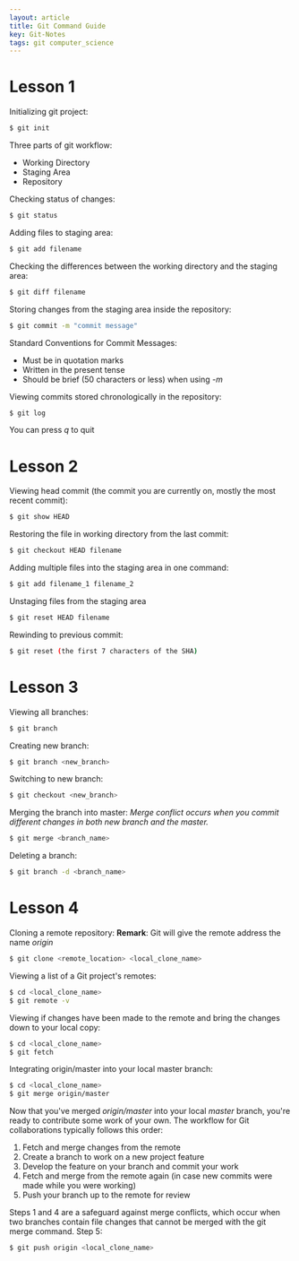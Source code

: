 ```yaml
---
layout: article
title: Git Command Guide
key: Git-Notes
tags: git computer_science
---
```


# Lesson 1 

 Initializing git project:
```sh
$ git init
```

Three parts of git workflow:
 - Working Directory
 - Staging Area
 - Repository

Checking status of changes:
```sh
$ git status
```
<!--more-->
Adding files to staging area:
```sh
$ git add filename
```
Checking the differences between the working directory and the staging area:
```sh
$ git diff filename
```

Storing changes from the staging area inside the repository:
```sh
$ git commit -m "commit message"
```
 Standard Conventions for Commit Messages:
+ Must be in quotation marks
+ Written in the present tense
+ Should be brief (50 characters or less) when using _-m_

Viewing commits stored chronologically in the repository:
```sh
$ git log
```
You can press *q* to quit
# Lesson 2

Viewing head commit (the commit you are currently on, mostly the most recent commit):
```sh
$ git show HEAD
```
Restoring the file in working directory from the last commit:
```sh
$ git checkout HEAD filename
```
Adding multiple files into the staging area in one command:
```sh
$ git add filename_1 filename_2
```
Unstaging files from the staging area
```sh
$ git reset HEAD filename
```
Rewinding to previous commit:
```sh
$ git reset (the first 7 characters of the SHA)
```
# Lesson 3
Viewing all branches:
```sh
$ git branch
```

Creating new branch:
```sh
$ git branch <new_branch>
```
Switching to new branch:
```sh
$ git checkout <new_branch>
```
Merging the branch into master:
*Merge conflict occurs when you commit different changes in both new branch and the master.*
```sh
$ git merge <branch_name>
```
Deleting a branch:
```sh
$ git branch -d <branch_name>
```
# Lesson 4
Cloning a remote repository:
__Remark__: Git will give the remote address the name *origin*
```sh
$ git clone <remote_location> <local_clone_name>
```
Viewing a list of a Git project's remotes:
```sh
$ cd <local_clone_name>
$ git remote -v
```
Viewing if changes have been made to the remote and bring the changes down to your local copy:
```sh
$ cd <local_clone_name>
$ git fetch
```
Integrating origin/master into your local master branch:
```sh
$ cd <local_clone_name>
$ git merge origin/master
```
Now that you've merged *origin/master* into your local *master* branch, you're ready to contribute some work of your own. The workflow for Git collaborations typically follows this order:
1. Fetch and merge changes from the remote
2. Create a branch to work on a new project feature
3. Develop the feature on your branch and commit your work
4. Fetch and merge from the remote again (in case new commits were made while you were working)
5. Push your branch up to the remote for review

Steps 1 and 4 are a safeguard against merge conflicts, which occur when two branches contain file changes that cannot be merged with the git merge command. 
Step 5:
```sh
$ git push origin <local_clone_name>
```
